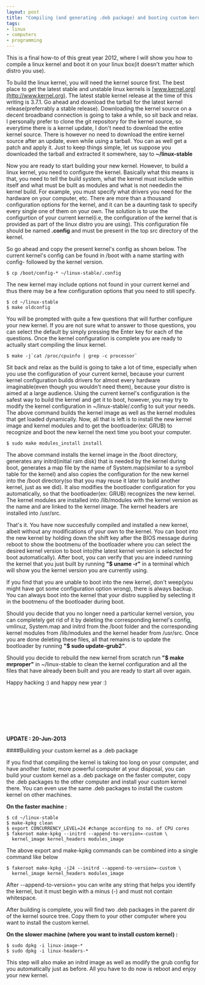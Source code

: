 ```yaml
---
layout: post
title: "Compiling (and generating .deb package) and booting custom kernel in Ubuntu(or any distro)"
tags:
- linux
- computers
- programming
---
```


This is a final how-to of this great year 2012, where I will show you how to compile a linux kernel and boot it on your linux box(it doesn't matter which distro you use).

To build the linux kernel, you will need the kernel source first. The best place to get the latest stable and unstable linux kernels is [www.kernel.org](http://www.kernel.org). The latest stable kernel release at the time of this writing is 3.7.1. Go ahead and download the tarball for the latest kernel release(preferrably a stable release). Downloading the kernel source on a decent broadband connection is going to take a while, so sit back and relax. I personally prefer to clone the git repository for the kernel source, so everytime there is a kernel update, I don't need to download the entire kernel source. There is however no need to download the entire kernel source after an update, even while using a tarball. You can as well get a patch and apply it. Just to keep things simple, let us suppose you downloaded the tarball and extracted it somewhere, say to __~/linux-stable__

Now you are ready to start building your new kernel. However, to build a linux kernel, you need to configure the kernel. Basically what this means is that, you need to tell the build system, what the kernel must include within itself and what must be built as modules and what is not neededin the kernel build. For example, you must specify what drivers you need for the hardware on your computer, etc. There are more than a thousand configuration options for the kernel, and it can be a daunting task to specify every single one of them on your own. The solution is to use the configurtion of your current kernel(i.e, the configuration of the kernel that is provided as part of the linux distro you are using). This configuration file should be named __.config__ and must be present in the top src directory of the kernel.

So go ahead and copy the present kernel's config as shown below. The current kernel's config can be found in /boot with a name starting with config- followed by the kernel version.

	$ cp /boot/config-* ~/linux-stable/.config

The new kernel may include options not found in your current kernel and thus there may be a few configuration options that you need to still specify.

	$ cd ~/linux-stable
	$ make oldconfig

You will be prompted with quite a few questions that will further configure your new kernel. If you are not sure what to answer to those questions, you can select the default by simply pressing the Enter key for each of the questions. Once the kernel configuration is complete you are ready to actually start compiling the linux kernel.

	$ make -j`cat /proc/cpuinfo | grep -c processor`

Sit back and relax as the build is going to take a lot of time, especially when you use the configuration of your current kernel, because your current kernel configuration builds drivers for almost every hardware imaginable(even though you wouldn't need them), because your distro is aimed at a large audience. Using the current kernel's configuration is the safest way to build the kernel and get it to boot, however, you may try to modify the kernel configuration in ~/linux-stable/.config to suit your needs. The above command builds the kernel image as well as the kernel modules that get loaded dynamically. Now, all that is left is to install the new kernel image and kernel modules and to get the bootloader(ex: GRUB) to recognize and boot the new kernel the next time you boot your computer.

	$ sudo make modules_install install

The above command installs the kernel image in the /boot directory, generates any initrd(initial ram disk) that is needed by the kernel during boot, generates a map file by the name of System.map(similar to a symbol table for the kernel) and also copies the configuration for the new kernel into the /boot directory(so that you may reuse it later to build another kernel, just as we did). It also modifies the bootloader configuration for you automatically, so that the bootloader(ex: GRUB) recognizes the new kernel. The kernel modules are installed into /lib/modules with the kernel version as the name and are linked to the kernel image. The kernel headers are installed into /usr/src.

That's it. You have now succesfully compiled and installed a new kernel, albeit without any modifications of your own to the kernel. You can boot into the new kernel by holding down the shift key after the BIOS message during reboot to show the bootmenu of the bootloader where you can select the desired kernel version to boot into(the latest kernel version is selected for boot automatically). After boot, you can verify that you are indeed running the kernel that you just built by running __"$ uname -r"__ in a terminal which will show you the kernel version you are currently using.

If you find that you are unable to boot into the new kernel, don't weep(you might have got some configuration option wrong), there is always backup. You can always boot into the kernel that your distro supplied by selecting it in the bootmenu of the bootloader during boot.

Should you decide that you no longer need a particular kernel version, you can completely get rid of it by deleting the corresponding kernel's config, vmlinuz, System.map and initrd from the /boot folder and the corresponding kernel modules from /lib/modules and the kernel header from /usr/src. Once you are done deleting these files, all that remains is to update the bootloader by running __"$ sudo update-grub2"__.

Should you decide to rebuild the new kernel from scratch run __"$ make mrproper"__  in ~/linux-stable to clean the kernel configuration and all the files that have already been built and you are ready to start all over again.

Happy hacking :) and happy new year :)

&#x20;<br /><br /><br />
&#x20;<br /><br /><br />

__UPDATE : 20-Jun-2013__

####Building your custom kernel as a .deb package

If you find that compiling the kernel is taking too long on your computer, and have another faster, more powerful computer at your disposal, you can build your custom kernel as a .deb package on the faster computer, copy the .deb packages to the other computer and install your custom kernel there. You can even use the same .deb packages to install the custom kernel on other machines.

__On the faster machine :__

    $ cd ~/linux-stable
    $ make-kpkg clean
    $ export CONCURRENCY_LEVEL=24 #change according to no. of CPU cores
    $ fakeroot make-kpkg --initrd --append-to-version=-custom \
      kernel_image kernel_headers modules_image

The above export and make-kpkg commands can be combined into a single command like below

    $ fakeroot make-kpkg -j24 --initrd --append-to-version=-custom \
      kernel_image kernel_headers modules_image

After --append-to-version= you can write any string that helps you identify the kernel, but it must begin with a minus (-) and must not contain whitespace.

After building is complete, you will find two .deb packages in the parent dir of the kernel source tree. Copy them to your other computer where you want to install the custom kernel.

__On the slower machine (where you want to install custom kernel) :__

    $ sudo dpkg -i linux-image-*
    $ sudo dpkg -i linux-headers-*

This step will also make an initrd image as well as modify the grub config for you automatically just as before. All you have to do now is reboot and enjoy your new kernel.
